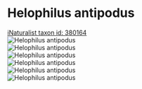
Helophilus antipodus
====================
  
[iNaturalist taxon id: 380164](https://www.inaturalist.org/taxa/380164)  
![Helophilus antipodus](https://inaturalist-open-data.s3.amazonaws.com/photos/12706286/medium.jpeg)  
![Helophilus antipodus](https://inaturalist-open-data.s3.amazonaws.com/photos/12756280/medium.jpeg)  
![Helophilus antipodus](https://inaturalist-open-data.s3.amazonaws.com/photos/1545757/medium.jpg)  
![Helophilus antipodus](https://inaturalist-open-data.s3.amazonaws.com/photos/12706286/medium.jpeg)  
![Helophilus antipodus](https://inaturalist-open-data.s3.amazonaws.com/photos/12756280/medium.jpeg)  
![Helophilus antipodus](https://inaturalist-open-data.s3.amazonaws.com/photos/1545757/medium.jpg)